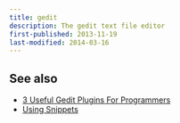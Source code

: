 ```yaml
---
title: gedit
description: The gedit text file editor
first-published: 2013-11-19
last-modified: 2014-03-16
---
```


See also
--------

*   [3 Useful Gedit Plugins For Programmers](https://web.archive.org/web/20140204212941/http://mylinuxbook.com/3-useful-gedit-plugins-for-programmers/)
*   [Using Snippets](https://wiki.gnome.org/Apps/Gedit/Plugins/Snippets)
